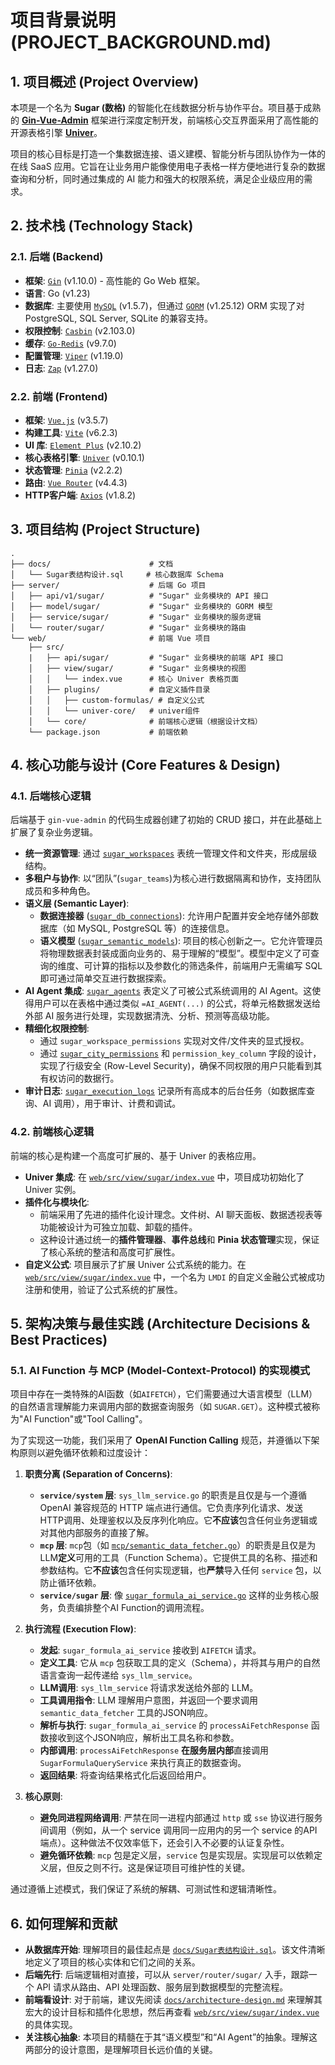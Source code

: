 # 项目背景说明 (PROJECT_BACKGROUND.md)

## 1. 项目概述 (Project Overview)

本项是一个名为 **Sugar (数格)** 的智能化在线数据分析与协作平台。项目基于成熟的 [**Gin-Vue-Admin**](https://github.com/flipped-aurora/gin-vue-admin) 框架进行深度定制开发，前端核心交互界面采用了高性能的开源表格引擎 [**Univer**](https://github.com/dream-num/univer)。

项目的核心目标是打造一个集数据连接、语义建模、智能分析与团队协作为一体的在线 SaaS 应用。它旨在让业务用户能像使用电子表格一样方便地进行复杂的数据查询和分析，同时通过集成的 AI 能力和强大的权限系统，满足企业级应用的需求。

## 2. 技术栈 (Technology Stack)

### 2.1. 后端 (Backend)

*   **框架**: [`Gin`](server/go.mod:13) (v1.10.0) - 高性能的 Go Web 框架。
*   **语言**: Go (v1.23)
*   **数据库**: 主要使用 [`MySQL`](server/go.mod:49) (v1.5.7)，但通过 [`GORM`](server/go.mod:53) (v1.25.12) ORM 实现了对 PostgreSQL, SQL Server, SQLite 的兼容支持。
*   **权限控制**: [`Casbin`](server/go.mod:10) (v2.103.0)
*   **缓存**: [`Go-Redis`](server/go.mod:30) (v9.7.0)
*   **配置管理**: [`Viper`](server/go.mod:34) (v1.19.0)
*   **日志**: [`Zap`](server/go.mod:44) (v1.27.0)

### 2.2. 前端 (Frontend)

*   **框架**: [`Vue.js`](web/package.json:48) (v3.5.7)
*   **构建工具**: [`Vite`](web/package.json:76) (v6.2.3)
*   **UI 库**: [`Element Plus`](web/package.json:30) (v2.10.2)
*   **核心表格引擎**: [`Univer`](web/package.json:17) (v0.10.1)
*   **状态管理**: [`Pinia`](web/package.json:39) (v2.2.2)
*   **路由**: [`Vue Router`](web/package.json:52) (v4.4.3)
*   **HTTP客户端**: [`Axios`](web/package.json:26) (v1.8.2)

## 3. 项目结构 (Project Structure)

```
.
├── docs/                      # 文档
│   └── Sugar表结构设计.sql     # 核心数据库 Schema
├── server/                    # 后端 Go 项目
│   ├── api/v1/sugar/          # "Sugar" 业务模块的 API 接口
│   ├── model/sugar/           # "Sugar" 业务模块的 GORM 模型
│   ├── service/sugar/         # "Sugar" 业务模块的服务逻辑
│   └── router/sugar/          # "Sugar" 业务模块的路由
└── web/                       # 前端 Vue 项目
    ├── src/
    |   ├── api/sugar/         # "Sugar" 业务模块的前端 API 接口
    │   ├── view/sugar/        # "Sugar" 业务模块的视图
    │   │   └── index.vue      # 核心 Univer 表格页面
    │   ├── plugins/           # 自定义插件目录
    │   │   ├── custom-formulas/ # 自定义公式
    │   │   └── univer-core/   # univer组件
    │   └── core/              # 前端核心逻辑（根据设计文档）
    └── package.json           # 前端依赖
```

## 4. 核心功能与设计 (Core Features & Design)

### 4.1. 后端核心逻辑

后端基于 `gin-vue-admin` 的代码生成器创建了初始的 CRUD 接口，并在此基础上扩展了复杂业务逻辑。

*   **统一资源管理**: 通过 [`sugar_workspaces`](docs/Sugar表结构设计.sql:47) 表统一管理文件和文件夹，形成层级结构。
*   **多租户与协作**: 以“团队”(`sugar_teams`)为核心进行数据隔离和协作，支持团队成员和多种角色。
*   **语义层 (Semantic Layer)**:
    *   **数据连接器** ([`sugar_db_connections`](docs/Sugar表结构设计.sql:130)): 允许用户配置并安全地存储外部数据库（如 MySQL, PostgreSQL 等）的连接信息。
    *   **语义模型** ([`sugar_semantic_models`](docs/Sugar表结构设计.sql:168)): 项目的核心创新之一。它允许管理员将物理数据表封装成面向业务的、易于理解的“模型”。模型中定义了可查询的维度、可计算的指标以及参数化的筛选条件，前端用户无需编写 SQL 即可通过简单交互进行数据探索。
*   **AI Agent 集成**: [`sugar_agents`](docs/Sugar表结构设计.sql:204) 表定义了可被公式系统调用的 AI Agent。这使得用户可以在表格中通过类似 `=AI_AGENT(...)` 的公式，将单元格数据发送给外部 AI 服务进行处理，实现数据清洗、分析、预测等高级功能。
*   **精细化权限控制**:
    *   通过 `sugar_workspace_permissions` 实现对文件/文件夹的显式授权。
    *   通过 [`sugar_city_permissions`](docs/Sugar表结构设计.sql:242) 和 `permission_key_column` 字段的设计，实现了行级安全 (Row-Level Security)，确保不同权限的用户只能看到其有权访问的数据行。
*   **审计日志**: [`sugar_execution_logs`](docs/Sugar表结构设计.sql:279) 记录所有高成本的后台任务（如数据库查询、AI 调用），用于审计、计费和调试。

### 4.2. 前端核心逻辑

前端的核心是构建一个高度可扩展的、基于 Univer 的表格应用。

*   **Univer 集成**: 在 [`web/src/view/sugar/index.vue`](web/src/view/sugar/index.vue:1-218) 中，项目成功初始化了 Univer 实例。
*   **插件化与模块化**:
    *   前端采用了先进的插件化设计理念。文件树、AI 聊天面板、数据透视表等功能被设计为可独立加载、卸载的插件。
    *   这种设计通过统一的**插件管理器**、**事件总线**和 **Pinia 状态管理**实现，保证了核心系统的整洁和高度可扩展性。
*   **自定义公式**: 项目展示了扩展 Univer 公式系统的能力。在 [`web/src/view/sugar/index.vue`](web/src/view/sugar/index.vue:16) 中，一个名为 `LMDI` 的自定义金融公式被成功注册和使用，验证了公式系统的扩展性。

## 5. 架构决策与最佳实践 (Architecture Decisions & Best Practices)

### 5.1. AI Function 与 MCP (Model-Context-Protocol) 的实现模式

项目中存在一类特殊的AI函数（如`AIFETCH`），它们需要通过大语言模型（LLM）的自然语言理解能力来调用内部的数据查询服务（如 `SUGAR.GET`）。这种模式被称为"AI Function"或"Tool Calling"。

为了实现这一功能，我们采用了 **OpenAI Function Calling** 规范，并遵循以下架构原则以避免循环依赖和过度设计：

1.  **职责分离 (Separation of Concerns)**:
    *   **`service/system` 层**: `sys_llm_service.go` 的职责是且仅是与一个遵循 OpenAI 兼容规范的 HTTP 端点进行通信。它负责序列化请求、发送HTTP调用、处理鉴权以及反序列化响应。它**不应该**包含任何业务逻辑或对其他内部服务的直接了解。
    *   **`mcp` 层**: `mcp`包（如 [`mcp/semantic_data_fetcher.go`](server/mcp/semantic_data_fetcher.go)）的职责是且仅是为LLM**定义**可用的工具（Function Schema）。它提供工具的名称、描述和参数结构。它**不应该**包含任何实现逻辑，也**严禁**导入任何 `service` 包，以防止循环依赖。
    *   **`service/sugar` 层**: 像 [`sugar_formula_ai_service.go`](server/service/sugar/sugar_formula_ai_service.go) 这样的业务核心服务，负责编排整个AI Function的调用流程。

2.  **执行流程 (Execution Flow)**:
    *   **发起**: `sugar_formula_ai_service` 接收到 `AIFETCH` 请求。
    *   **定义工具**: 它从 `mcp` 包获取工具的定义（Schema），并将其与用户的自然语言查询一起传递给 `sys_llm_service`。
    *   **LLM调用**: `sys_llm_service` 将请求发送给外部的 LLM。
    *   **工具调用指令**: LLM 理解用户意图，并返回一个要求调用 `semantic_data_fetcher` 工具的JSON响应。
    *   **解析与执行**: `sugar_formula_ai_service` 的 `processAiFetchResponse` 函数接收到这个JSON响应，解析出工具名称和参数。
    *   **内部调用**: `processAiFetchResponse` **在服务层内部**直接调用 `SugarFormulaQueryService` 来执行真正的数据查询。
    *   **返回结果**: 将查询结果格式化后返回给用户。

3.  **核心原则**:
    *   **避免同进程网络调用**: 严禁在同一进程内部通过 `http` 或 `sse` 协议进行服务间调用（例如，从一个 service 调用同一应用内的另一个 service 的API端点）。这种做法不仅效率低下，还会引入不必要的认证复杂性。
    *   **避免循环依赖**: `mcp` 包是定义层，`service` 包是实现层。实现层可以依赖定义层，但反之则不行。这是保证项目可维护性的关键。

通过遵循上述模式，我们保证了系统的解耦、可测试性和逻辑清晰性。

## 6. 如何理解和贡献

*   **从数据库开始**: 理解项目的最佳起点是 [`docs/Sugar表结构设计.sql`](docs/Sugar表结构设计.sql)。该文件清晰地定义了项目的核心实体和它们之间的关系。
*   **后端先行**: 后端逻辑相对直接，可以从 `server/router/sugar/` 入手，跟踪一个 API 请求从路由、API 处理函数、服务层到数据模型的完整流程。
*   **前端看设计**: 对于前端，建议先阅读 [`docs/architecture-design.md`](docs/architecture-design.md) 来理解其宏大的设计目标和插件化思想，然后再查看 [`web/src/view/sugar/index.vue`](web/src/view/sugar/index.vue) 的具体实现。
*   **关注核心抽象**: 本项目的精髓在于其“语义模型”和“AI Agent”的抽象。理解这两部分的设计意图，是理解项目长远价值的关键。
